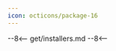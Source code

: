 ```yaml
---
icon: octicons/package-16
---
```


--8<--
get/installers.md
--8<--

<script>
add_release("🌊", "DepthFlow", "windows", "amd64", "v0.9.0", 1, true)
add_release("🌊", "DepthFlow", "windows", "arm64", "v0.9.0", 0, false)
add_release("🌊", "DepthFlow", "linux",   "amd64", "v0.9.0", 0, true)
add_release("🌊", "DepthFlow", "linux",   "arm64", "v0.9.0", 0, true)
add_release("🌊", "DepthFlow", "macos",   "amd64", "v0.9.0", 0, true)
add_release("🌊", "DepthFlow", "macos",   "arm64", "v0.9.0", 0, true)
</script>
